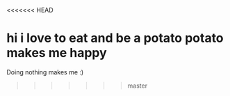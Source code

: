 <<<<<<< HEAD


hi i love to eat and be a potato potato makes me happy
=======
Doing nothing makes me :)
>>>>>>> master
